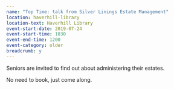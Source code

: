 ```yaml
---
name: "Top Time: talk from Silver Linings Estate Management"
location: haverhill-library
location-text: Haverhill Library
event-start-date: 2019-07-24
event-start-time: 1030
event-end-time: 1200
event-category: older
breadcrumb: y
---
```


Seniors are invited to find out about administering their estates.

No need to book, just come along.
